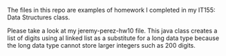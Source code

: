 The files in this repo are examples of homework I completed in my IT155: Data Structures class.

Please take a look at my jeremy-perez-hw10 file. This java class creates a list of digits using al linked list as a substitute for a long data type because the long data type cannot store larger integers such as 200 digits.
